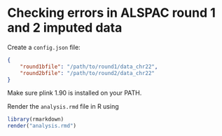 # Checking errors in ALSPAC round 1 and 2 imputed data

Create a `config.json` file:

```json
{
    "round1bfile": "/path/to/round1/data_chr22",
    "round2bfile": "/path/to/round2/data_chr22"
}
```

Make sure plink 1.90 is installed on your PATH.

Render the `analysis.rmd` file in R using

```r
library(rmarkdown)
render("analysis.rmd")
```

